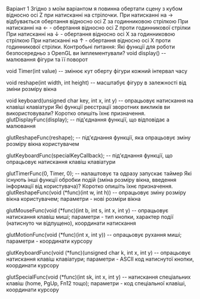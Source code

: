 Варіант 1
Згідно з моїм варіантом я повинна обертати сцену з кубом відносно осі Z при натисканні на стрілочки.
При натисканні на → відбувається обертання відносно осі Z за годинниковою стрілкою
При натисканні на ← - обертання відносно осі Z проти годинникової стрілки
При натисканні на ↓ - обертання відносно осі X за годинниковою стрілкою
При натисканні на ↑ - обертання відносно осі X проти годинникової стрілки.
Контробьні питання:
Які функції для роботи безпосередньо з OpenGL ви імплементували?
void display() -- малювання фігури та її поворот

void Timer(int value) -- змінює кут оберту фігури кожний інтервал часу

void reshape(int width, int height) -- масштабує фігуру в залежності від зміни розміру вікна

void keyboard(unsigned char key, int x, int y) -- опрацьовує натискання на клавіші клавіатури
Які функції реєстрації зворотних викликів ви використовували? Коротко опишіть їхнє призначення.
glutDisplayFunc(display); -- під'єднання функції, що відповідає а малювання

glutReshapeFunc(reshape); -- під'єднання функції, яка опрацьовує зміну розміру вікна користувачем

glutKeyboardFunc(specialKeyCallback); -- під'єднання функції, що опрацьовує натискання клавіш клавіатури

glutTimerFunc(0, Timer, 0); -- налаштовує та одразу запускає таймер
Які існують інші функції обробки подій (зміна розміру вікна, введення інформації від користувача)? Коротко опишіть їхнє призначення.
glutReshapeFunc(void (*func)(int w, int h)) -- опрацьовує зміну розміру вікна користувачем; параметри - нові розміри вікна

glutMouseFunc(void (*func)(int b, int s, int x, int y) -- опрацьовує натискання клавіш миші; параметри - тип кнопки, характер події (натиснуто чи відпущено), координати натискання

glutMotionFunc(void (*func)(int x, int y)) -- опрацьовує рухання миші; параметри - координати курсору

glutKeyboardFunc(void (*func)(unsigned char k, int x, int y) -- опрацьовує натискання клавіш клавіатури; параметри - ASCII код натиснутої кнопки, координати курсору

glutSpecialFunc(void (*func)(int sk, int x, int y) -- натискання спеціальних клавіш (home, PgUp, Fn12 тощо); параметри - код спеціальної клавіші, координати курсору


